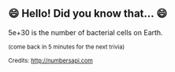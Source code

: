## :smile: Hello! Did you know that... :smile:
5e+30 is the number of bacterial cells on Earth.

<sup>(come back in 5 minutes for the next trivia)</sup>


<sup>Credits: http://numbersapi.com</sup>
